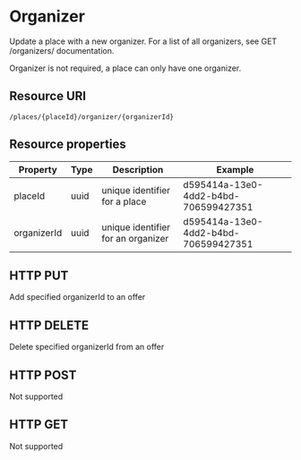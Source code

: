 ---
---

# Organizer

Update a place with a new organizer. For a list of all organizers, see GET /organizers/ documentation.

Organizer is not required, a place can only have one organizer.

## Resource URI

```
/places/{placeId}/organizer/{organizerId}
```

## Resource properties

| Property	| Type | Description | Example |
|--|--|--|--|
| placeId	| uuid | unique identifier for a place | d595414a-13e0-4dd2-b4bd-706599427351 |
| organizerId	| uuid | unique identifier for an organizer | d595414a-13e0-4dd2-b4bd-706599427351 |

## HTTP PUT

Add specified organizerId to an offer

## HTTP DELETE

Delete specified organizerId from an offer

## HTTP POST

Not supported

## HTTP GET

Not supported
